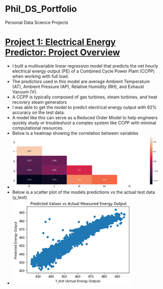 # Phil_DS_Portfolio
Personal Data Science Projects

# [Project 1: Electrical Energy Predictor: Project Overview](https://github.com/kwamePhilip/electrical_energy_predictor/blob/main/Electrical_Energy_Predictor-1%20(1).ipynb)
* I built a multivariable linear regression model that predicts the net hourly electrical energy output (PE) of a Combined Cycle Power Plant (CCPP) when working with full load.  
* The predictors used in this model are average Ambient Temperature (AT), Ambient Pressure (AP), Relative Humidity (RH), and Exhaust Vacuum (V).
*  A CCPP is typically composed of gas turbines, steam turbines, and heat recovery steam generators
*  I was able to get the model to predict electrical energy output with 92% accuracy on the test data. 
*  A model like this can serve as a Reduced Order Model to help engineers quickly study or troubleshoot a complex system like CCPP with minimal computational resources.
*  Below is a heatmap showing the correlation between variables
*  ![](/images/heatmap_proj1.png)
*  Below is a scatter plot of the models predictions vs the actual test data (y_test)
*  ![](/images/pred_vs_ytest.png)
